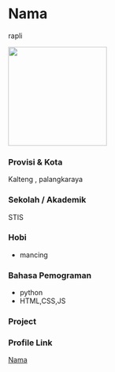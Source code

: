 # Nama
rapli

<img src="https://w7.pngwing.com/pngs/279/877/png-transparent-hyperlink-computer-icons-link-text-logo-number.png" width="200" height="200" align="center"/>

### Provisi & Kota

Kalteng , palangkaraya

### Sekolah / Akademik
STIS

### Hobi

- mancing


### Bahasa Pemograman 

- python
- HTML,CSS,JS

### Project



### Profile Link

[Nama](https://github.com/linkusers)
